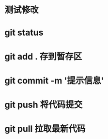 <!-- 这是我的第一个vue项目 -->
# 测试修改
# git status
# git add .  存到暂存区
# git commit -m '提示信息' 
# git push 将代码提交
# git pull 拉取最新代码